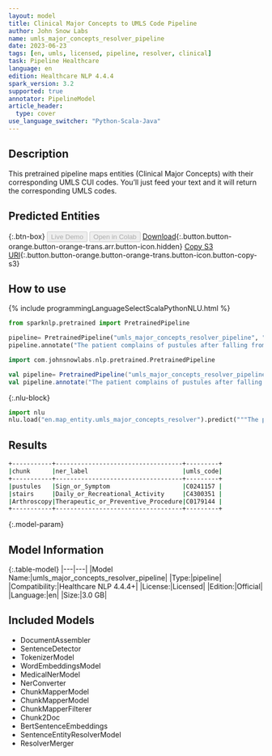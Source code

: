 ```yaml
---
layout: model
title: Clinical Major Concepts to UMLS Code Pipeline
author: John Snow Labs
name: umls_major_concepts_resolver_pipeline
date: 2023-06-23
tags: [en, umls, licensed, pipeline, resolver, clinical]
task: Pipeline Healthcare
language: en
edition: Healthcare NLP 4.4.4
spark_version: 3.2
supported: true
annotator: PipelineModel
article_header:
  type: cover
use_language_switcher: "Python-Scala-Java"
---
```


## Description

This pretrained pipeline maps entities (Clinical Major Concepts) with their corresponding UMLS CUI codes. You’ll just feed your text and it will return the corresponding UMLS codes.

## Predicted Entities



{:.btn-box}
<button class="button button-orange" disabled>Live Demo</button>
<button class="button button-orange" disabled>Open in Colab</button>
[Download](https://s3.amazonaws.com/auxdata.johnsnowlabs.com/clinical/models/umls_major_concepts_resolver_pipeline_en_4.4.4_3.2_1687520531490.zip){:.button.button-orange.button-orange-trans.arr.button-icon.hidden}
[Copy S3 URI](s3://auxdata.johnsnowlabs.com/clinical/models/umls_major_concepts_resolver_pipeline_en_4.4.4_3.2_1687520531490.zip){:.button.button-orange.button-orange-trans.button-icon.button-copy-s3}

## How to use

<div class="tabs-box" markdown="1">
{% include programmingLanguageSelectScalaPythonNLU.html %}

```python
from sparknlp.pretrained import PretrainedPipeline

pipeline= PretrainedPipeline("umls_major_concepts_resolver_pipeline", "en", "clinical/models")
pipeline.annotate("The patient complains of pustules after falling from stairs. She has been advised Arthroscopy by her primary care pyhsician")
```
```scala
import com.johnsnowlabs.nlp.pretrained.PretrainedPipeline

val pipeline= PretrainedPipeline("umls_major_concepts_resolver_pipeline", "en", "clinical/models")
val pipeline.annotate("The patient complains of pustules after falling from stairs. She has been advised Arthroscopy by her primary care pyhsician")
```


{:.nlu-block}
```python
import nlu
nlu.load("en.map_entity.umls_major_concepts_resolver").predict("""The patient complains of pustules after falling from stairs. She has been advised Arthroscopy by her primary care pyhsician""")
```

</div>



## Results

```bash
+-----------+-----------------------------------+---------+
|chunk      |ner_label                          |umls_code|
+-----------+-----------------------------------+---------+
|pustules   |Sign_or_Symptom                    |C0241157 |
|stairs     |Daily_or_Recreational_Activity     |C4300351 |
|Arthroscopy|Therapeutic_or_Preventive_Procedure|C0179144 |
+-----------+-----------------------------------+---------+
```

{:.model-param}
## Model Information

{:.table-model}
|---|---|
|Model Name:|umls_major_concepts_resolver_pipeline|
|Type:|pipeline|
|Compatibility:|Healthcare NLP 4.4.4+|
|License:|Licensed|
|Edition:|Official|
|Language:|en|
|Size:|3.0 GB|

## Included Models

- DocumentAssembler
- SentenceDetector
- TokenizerModel
- WordEmbeddingsModel
- MedicalNerModel
- NerConverter
- ChunkMapperModel
- ChunkMapperModel
- ChunkMapperFilterer
- Chunk2Doc
- BertSentenceEmbeddings
- SentenceEntityResolverModel
- ResolverMerger